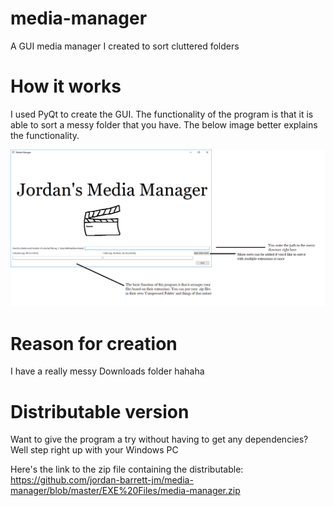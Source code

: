 # media-manager
A GUI media manager I created to sort cluttered folders



# How it works


I used PyQt to create the GUI. The functionality of the program is that it is able to sort a messy folder that you have. The below image better explains the functionality.

![alt text](https://github.com/jordan-barrett-jm/media-manager/blob/master/Interface-explain.png)


# Reason for creation

I have a really messy Downloads folder hahaha


# Distributable version

Want to give the program a try without having to get any dependencies? Well step right up with your Windows PC

Here's the link to the zip file containing the distributable: https://github.com/jordan-barrett-jm/media-manager/blob/master/EXE%20Files/media-manager.zip
